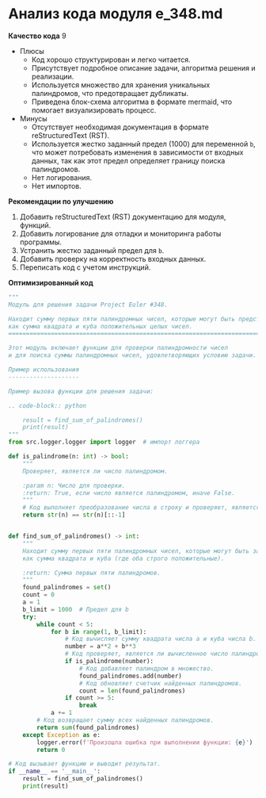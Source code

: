 # Анализ кода модуля e_348.md

**Качество кода**
9
-  Плюсы
    - Код хорошо структурирован и легко читается.
    - Присутствует подробное описание задачи, алгоритма решения и реализации.
    - Используется множество для хранения уникальных палиндромов, что предотвращает дубликаты.
    - Приведена блок-схема алгоритма в формате mermaid, что помогает визуализировать процесс.
-  Минусы
    - Отсутствует необходимая документация в формате reStructuredText (RST).
    - Используется жестко заданный предел (1000) для переменной `b`, что может потребовать изменения в зависимости от входных данных, так как этот предел определяет границу поиска палиндромов.
    - Нет логирования.
    - Нет импортов.

**Рекомендации по улучшению**

1.  Добавить reStructuredText (RST) документацию для модуля, функций.
2.  Добавить логирование для отладки и мониторинга работы программы.
3.  Устранить жестко заданный предел для `b`.
4.  Добавить проверку на корректность входных данных.
5.  Переписать код с учетом инструкций.

**Оптимизированный код**

```python
"""
Модуль для решения задачи Project Euler #348.

Находит сумму первых пяти палиндромных чисел, которые могут быть представлены
как сумма квадрата и куба положительных целых чисел.
=========================================================================================

Этот модуль включает функции для проверки палиндромности чисел
и для поиска суммы палиндромных чисел, удовлетворяющих условию задачи.

Пример использования
--------------------

Пример вызова функции для решения задачи:

.. code-block:: python

    result = find_sum_of_palindromes()
    print(result)
"""
from src.logger.logger import logger  # импорт логгера

def is_palindrome(n: int) -> bool:
    """
    Проверяет, является ли число палиндромом.

    :param n: Число для проверки.
    :return: True, если число является палиндромом, иначе False.
    """
    # Код выполняет преобразование числа в строку и проверяет, является ли она палиндромом.
    return str(n) == str(n)[::-1]


def find_sum_of_palindromes() -> int:
    """
    Находит сумму первых пяти палиндромных чисел, которые могут быть записаны
    как сумма квадрата и куба (где оба строго положительные).

    :return: Сумма первых пяти палиндромов.
    """
    found_palindromes = set()
    count = 0
    a = 1
    b_limit = 1000  # Предел для b
    try:
        while count < 5:
            for b in range(1, b_limit):
                # Код вычисляет сумму квадрата числа a и куба числа b.
                number = a**2 + b**3
                # Код проверяет, является ли вычисленное число палиндромом.
                if is_palindrome(number):
                    # Код добавляет палиндром в множество.
                    found_palindromes.add(number)
                    # Код обновляет счетчик найденных палиндромов.
                    count = len(found_palindromes)
                if count >= 5:
                    break
            a += 1
        # Код возвращает сумму всех найденных палиндромов.
        return sum(found_palindromes)
    except Exception as e:
        logger.error(f'Произошла ошибка при выполнении функции: {e}')
        return 0

# Код вызывает функцию и выводит результат.
if __name__ == '__main__':
    result = find_sum_of_palindromes()
    print(result)
```